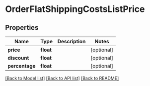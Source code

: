 # OrderFlatShippingCostsListPrice

## Properties
Name | Type | Description | Notes
------------ | ------------- | ------------- | -------------
**price** | **float** |  | [optional] 
**discount** | **float** |  | [optional] 
**percentage** | **float** |  | [optional] 

[[Back to Model list]](../../README.md#documentation-for-models) [[Back to API list]](../../README.md#documentation-for-api-endpoints) [[Back to README]](../../README.md)

